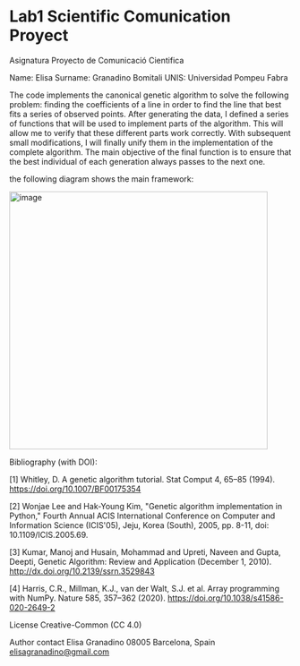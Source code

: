 # Lab1 Scientific Comunication Proyect
Asignatura Proyecto de Comunicació Cientifica

Name: Elisa Surname: Granadino Bomitali UNIS: Universidad Pompeu Fabra

The code implements the canonical genetic algorithm to solve the following problem: finding the coefficients of a line in order to find the line that best fits a series of observed points. After generating the data, I defined a series of functions that will be used to implement parts of the algorithm. This will allow me to verify that these different parts work correctly. With subsequent small modifications, I will finally unify them in the implementation of the complete algorithm. The main objective of the final function is to ensure that the best individual of each generation always passes to the next one. 


the following diagram  shows the main framework:

<img width="461" alt="image" src="https://github.com/elisagranadino/Lab1_PCC_ElisaGranadino/assets/132360096/b62e847d-bfa2-4e19-97c5-781868444fc0">



Bibliography (with DOI):

[1] Whitley, D. A genetic algorithm tutorial. Stat Comput 4, 65–85 (1994). 
https://doi.org/10.1007/BF00175354

[2] Wonjae Lee and Hak-Young Kim, "Genetic algorithm implementation in Python," Fourth Annual ACIS International Conference on Computer and Information Science (ICIS'05), Jeju, Korea (South), 2005, pp. 8-11, doi: 10.1109/ICIS.2005.69.

[3] Kumar, Manoj and Husain, Mohammad and Upreti, Naveen and Gupta, Deepti, Genetic Algorithm: Review and Application (December 1, 2010).
http://dx.doi.org/10.2139/ssrn.3529843

[4] Harris, C.R., Millman, K.J., van der Walt, S.J. et al. Array programming with NumPy. Nature 585, 357–362 (2020). https://doi.org/10.1038/s41586-020-2649-2

License Creative-Common (CC 4.0)

Author contact
Elisa Granadino
08005 Barcelona, Spain
elisagranadino@gmail.com
